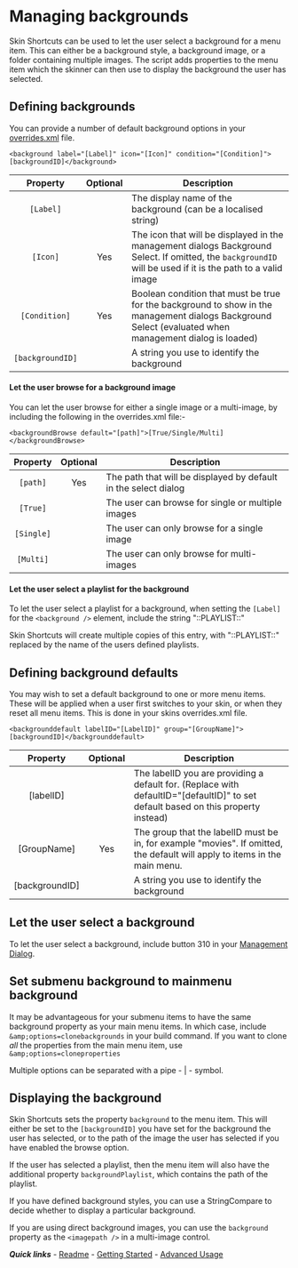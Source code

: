 # Managing backgrounds

Skin Shortcuts can be used to let the user select a background for a menu item. This can either be a background style, a background image, or a folder containing multiple images. The script adds properties to the menu item which the skinner can then use to display the background the user has selected.

## Defining backgrounds

You can provide a number of default background options in your [overrides.xml](./overrides.md) file.

`<background label="[Label]" icon="[Icon]" condition="[Condition]">[backgroundID]</background>`

| Property | Optional | Description |
| :------: | :------: | ----------- |
| `[Label]` | | The display name of the background (can be a localised string) |
| `[Icon]` | Yes | The icon that will be displayed in the management dialogs Background Select. If omitted, the `backgroundID` will be used if it is the path to a valid image |
| `[Condition]` | Yes | Boolean condition that must be true for the background to show in the management dialogs Background Select (evaluated when management dialog is loaded) |
| `[backgroundID]` | | A string you use to identify the background |

#### Let the user browse for a background image

You can let the user browse for either a single image or a multi-image, by including the following in the overrides.xml file:-

`<backgroundBrowse default="[path]">[True/Single/Multi]</backgroundBrowse>`

| Property | Optional | Description |
| :------: | :------: | ----------- |
| `[path]` | Yes | The path that will be displayed by default in the select dialog |
| `[True]` | | The user can browse for single or multiple images |
| `[Single]` | | The user can only browse for a single image |
| `[Multi]` | | The user can only browse for multi-images |

#### Let the user select a playlist for the background

To let the user select a playlist for a background, when setting the `[Label]` for the `<background />` element, include the string "::PLAYLIST::"

Skin Shortcuts will create multiple copies of this entry, with "::PLAYLIST::" replaced by the name of the users defined playlists.

## Defining background defaults

You may wish to set a default background to one or more menu items. These will be applied when a user first switches to your skin, or when they reset all menu items. This is done in your skins overrides.xml file.

`<backgrounddefault labelID="[LabelID]" group="[GroupName]">[backgroundID]</backgrounddefault>`

| Property | Optional | Description |
| :------: | :------: | ----------- |
| [labelID] | | The labelID you are providing a default for. (Replace with defaultID="[defaultID]" to set default based on this property instead) |
| [GroupName] | Yes | The group that the labelID must be in, for example "movies". If omitted, the default will apply to items in the main menu. |
| [backgroundID] | | A string you use to identify the background |

## Let the user select a background

To let the user select a background, include button 310 in your [Management Dialog](../started/Management%20Dialog.md).

## Set submenu background to mainmenu background

It may be advantageous for your submenu items to have the same background property as your main menu items. In which case, include `&amp;options=clonebackgrounds` in your build command. If you want to clone *all* the properties from the main menu item, use `&amp;options=cloneproperties`

Multiple options can be separated with a pipe - | - symbol.

## Displaying the background

Skin Shortcuts sets the property `background` to the menu item. This will either be set to the `[backgroundID]` you have set for the background the user has selected, or to the path of the image the user has selected if you have enabled the browse option.

If the user has selected a playlist, then the menu item will also have the additional property `backgroundPlaylist`, which contains the path of the playlist.

If you have defined background styles, you can use a StringCompare to decide whether to display a particular background.

If you are using direct background images, you can use the `background` property as the `<imagepath />` in a multi-image control.

***Quick links*** - [Readme](../../README.md) - [Getting Started](../started/Getting%20Started.md) - [Advanced Usage](./Advanced%20Usage.md)